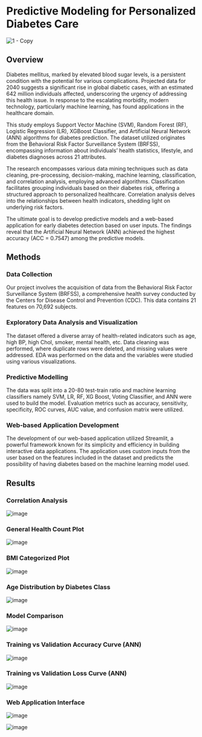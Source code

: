 # Predictive Modeling for Personalized Diabetes Care

![1 - Copy](https://github.com/vatsalparikh07/diabetes-web-app/assets/65659649/b85b5703-ddb1-4eaf-ae5f-523e39f4a625)

## Overview
Diabetes mellitus, marked by elevated blood sugar levels, is a persistent condition with the potential for various complications. Projected data for 2040 suggests a significant rise in global diabetic cases, with an estimated 642 million individuals affected, underscoring the urgency of addressing this health issue. In response to the escalating morbidity, modern technology, particularly machine learning, has found applications in the healthcare domain.

This study employs Support Vector Machine (SVM), Random Forest (RF), Logistic Regression (LR), XGBoost Classifier, and Artificial Neural Network (ANN) algorithms for diabetes prediction. The dataset utilized originates from the Behavioral Risk Factor Surveillance System (BRFSS), encompassing information about individuals’ health statistics, lifestyle, and diabetes diagnoses across 21 attributes.

The research encompasses various data mining techniques such as data cleaning, pre-processing, decision-making, machine learning, classification, and correlation analysis, employing advanced algorithms. Classification facilitates grouping individuals based on their diabetes risk, offering a structured approach to personalized healthcare. Correlation analysis delves into the relationships between health indicators, shedding light on underlying risk factors.

The ultimate goal is to develop predictive models and a web-based application for early diabetes detection based on user inputs. The findings reveal that the Artificial Neural Network (ANN) achieved the highest accuracy (ACC = 0.7547) among the predictive models.

## Methods

### Data Collection
Our project involves the acquisition of data from the Behavioral Risk Factor Surveillance System (BRFSS), a comprehensive health survey conducted by the Centers for Disease Control and Prevention (CDC). This data contains 21 features on 70,692 subjects.

### Exploratory Data Analysis and Visualization
The dataset offered a diverse array of health-related indicators such as age, high BP, high Chol, smoker, mental health, etc. Data cleaning was performed, where duplicate rows were deleted, and missing values were addressed. EDA was performed on the data and the variables were studied using various visualizations.

### Predictive Modelling
The data was split into a 20-80 test-train ratio and machine learning classifiers namely SVM, LR, RF, XG Boost, Voting Classifier, and ANN were used to build the model. Evaluation metrics such as accuracy, sensitivity, specificity, ROC curves, AUC value, and confusion matrix were utilized.

### Web-based Application Development
The development of our web-based application utilized Streamlit, a powerful framework known for its simplicity and efficiency in building interactive data applications. The application uses custom inputs from the user based on the features included in the dataset and predicts the possibility of having diabetes based on the machine learning model used.

## Results

### Correlation Analysis
![image](https://github.com/vatsalparikh07/diabetes-web-app/assets/65659649/529fde2f-4e0b-4bf1-932d-4549482ff233)

### General Health Count Plot
![image](https://github.com/vatsalparikh07/diabetes-web-app/assets/65659649/67870920-7a90-45b0-aac3-1ae6742a89ac)

### BMI Categorized Plot
![image](https://github.com/vatsalparikh07/diabetes-web-app/assets/65659649/e98c5e3b-fd0c-40a2-96ca-4811867ea5e8)

### Age Distribution by Diabetes Class
![image](https://github.com/vatsalparikh07/diabetes-web-app/assets/65659649/38473b08-afc0-4db8-8703-89b68727309f)

### Model Comparison
![image](https://github.com/vatsalparikh07/diabetes-web-app/assets/65659649/afb60b46-f636-4a5d-9312-d8af2ce09f71)

### Training vs Validation Accuracy Curve (ANN)
![image](https://github.com/vatsalparikh07/diabetes-web-app/assets/65659649/678dea27-1e50-46bc-a4fa-d0de8a04aabc)

### Training vs Validation Loss Curve (ANN)
![image](https://github.com/vatsalparikh07/diabetes-web-app/assets/65659649/36706aef-669b-4814-8cd2-abd48593dca2)

### Web Application Interface
![image](https://github.com/vatsalparikh07/diabetes-web-app/assets/65659649/d4fd9fee-084c-4584-a627-602ae0af7e41)

![image](https://github.com/vatsalparikh07/diabetes-web-app/assets/65659649/25af395f-7e51-42f7-adc9-c802e5217d45)
